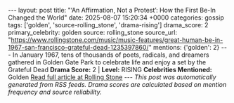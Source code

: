 --- layout: post title: "‘An Affirmation, Not a Protest’: How the First Be-In Changed the World" date: 2025-08-07 15:20:34 +0000 categories: gossip tags: ['golden', 'source-rolling_stone', 'drama-rising'] drama_score: 2 primary_celebrity: golden source: rolling_stone source_url: "https://www.rollingstone.com/music/music-features/great-human-be-in-1967-san-francisco-grateful-dead-1235397860/" mentions: {'golden': 2} --- In January 1967, tens of thousands of poets, radicals, and dreamers gathered in Golden Gate Park to celebrate life and enjoy a set by the Grateful Dead **Drama Score:** 2 | **Level:** RISING **Celebrities Mentioned:** Golden [Read full article at Rolling Stone](https://www.rollingstone.com/music/music-features/great-human-be-in-1967-san-francisco-grateful-dead-1235397860/) --- *This post was automatically generated from RSS feeds. Drama scores are calculated based on mention frequency and source reliability.*